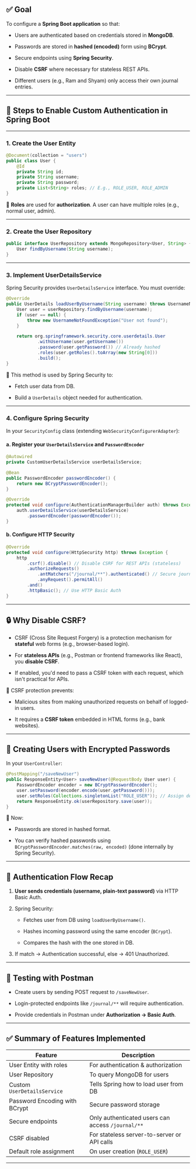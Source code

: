 
## ✅ Goal

To configure a **Spring Boot application** so that:

- Users are authenticated based on credentials stored in **MongoDB**.
    
- Passwords are stored in **hashed (encoded)** form using **BCrypt**.
    
- Secure endpoints using **Spring Security**.
    
- Disable **CSRF** where necessary for stateless REST APIs.
    
- Different users (e.g., Ram and Shyam) only access their own journal entries.
    

---

## 📌 Steps to Enable Custom Authentication in Spring Boot

---

### **1. Create the User Entity**

```java
@Document(collection = "users")
public class User {
    @Id
    private String id;
    private String username;
    private String password;
    private List<String> roles; // E.g., ROLE_USER, ROLE_ADMIN
}
```

🧠 **Roles** are used for **authorization**. A user can have multiple roles (e.g., normal user, admin).

---

### **2. Create the User Repository**

```java
public interface UserRepository extends MongoRepository<User, String> {
    User findByUsername(String username);
}
```

---

### **3. Implement UserDetailsService**

Spring Security provides `UserDetailsService` interface. You must override:

```java
@Override
public UserDetails loadUserByUsername(String username) throws UsernameNotFoundException {
    User user = userRepository.findByUsername(username);
    if (user == null) {
        throw new UsernameNotFoundException("User not found");
    }

    return org.springframework.security.core.userdetails.User
            .withUsername(user.getUsername())
            .password(user.getPassword()) // Already hashed
            .roles(user.getRoles().toArray(new String[0]))
            .build();
}
```

📌 This method is used by Spring Security to:

- Fetch user data from DB.
    
- Build a `UserDetails` object needed for authentication.
    

---

### **4. Configure Spring Security**

In your `SecurityConfig` class (extending `WebSecurityConfigurerAdapter`):

#### a. Register your `UserDetailsService` and `PasswordEncoder`

```java
@Autowired
private CustomUserDetailsService userDetailsService;

@Bean
public PasswordEncoder passwordEncoder() {
    return new BCryptPasswordEncoder();
}

@Override
protected void configure(AuthenticationManagerBuilder auth) throws Exception {
    auth.userDetailsService(userDetailsService)
        .passwordEncoder(passwordEncoder());
}
```

#### b. Configure HTTP Security

```java
@Override
protected void configure(HttpSecurity http) throws Exception {
    http
        .csrf().disable() // Disable CSRF for REST APIs (stateless)
        .authorizeRequests()
            .antMatchers("/journal/**").authenticated() // Secure journal endpoints
            .anyRequest().permitAll()
        .and()
        .httpBasic(); // Use HTTP Basic Auth
}
```

---

## 🔒 Why Disable CSRF?

- CSRF (Cross Site Request Forgery) is a protection mechanism for **stateful** web forms (e.g., browser-based login).
    
- For **stateless APIs** (e.g., Postman or frontend frameworks like React), you **disable CSRF**.
    
- If enabled, you'd need to pass a CSRF token with each request, which isn't practical for APIs.
    

🔐 CSRF protection prevents:

- Malicious sites from making unauthorized requests on behalf of logged-in users.
    
- It requires a **CSRF token** embedded in HTML forms (e.g., bank websites).
    

---

## 🧪 Creating Users with Encrypted Passwords

In your `UserController`:

```java
@PostMapping("/saveNewUser")
public ResponseEntity<User> saveNewUser(@RequestBody User user) {
    PasswordEncoder encoder = new BCryptPasswordEncoder();
    user.setPassword(encoder.encode(user.getPassword()));
    user.setRoles(Collections.singletonList("ROLE_USER")); // Assign default role
    return ResponseEntity.ok(userRepository.save(user));
}
```

📌 Now:

- Passwords are stored in hashed format.
    
- You can verify hashed passwords using `BCryptPasswordEncoder.matches(raw, encoded)` (done internally by Spring Security).
    

---

## 🔐 Authentication Flow Recap

1. **User sends credentials (username, plain-text password)** via HTTP Basic Auth.
    
2. Spring Security:
    
    - Fetches user from DB using `loadUserByUsername()`.
        
    - Hashes incoming password using the same encoder (`BCrypt`).
        
    - Compares the hash with the one stored in DB.
        
3. If match → Authentication successful, else → 401 Unauthorized.
    

---

## 🧪 Testing with Postman

- Create users by sending POST request to `/saveNewUser`.
    
- Login-protected endpoints like `/journal/**` will require authentication.
    
- Provide credentials in Postman under **Authorization → Basic Auth**.
    

---

## ✅ Summary of Features Implemented

|Feature|Description|
|---|---|
|User Entity with roles|For authentication & authorization|
|User Repository|To query MongoDB for users|
|Custom `UserDetailsService`|Tells Spring how to load user from DB|
|Password Encoding with BCrypt|Secure password storage|
|Secure endpoints|Only authenticated users can access `/journal/**`|
|CSRF disabled|For stateless server-to-server or API calls|
|Default role assignment|On user creation (`ROLE_USER`)|

---


